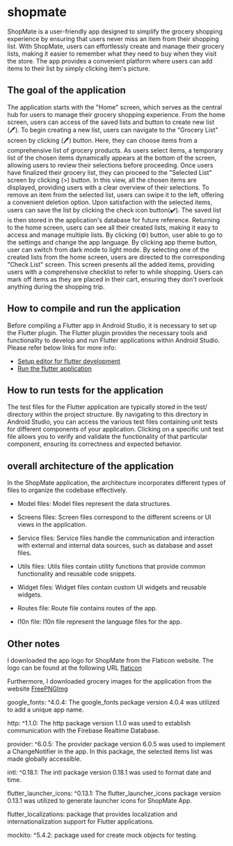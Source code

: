 # shopmate
ShopMate is a user-friendly app designed to simplify the grocery shopping experience by ensuring that users never miss an item from their shopping list. With ShopMate, users can effortlessly create and manage their grocery lists, making it easier to remember what they need to buy when they visit the store. The app provides a convenient platform where users can add items to their list by simply clicking item's picture.

## The goal of the application
The application starts with the "Home" screen, which serves as the central hub for users to manage their grocery shopping experience. From the home screen, users can access of the saved lists and button to create new list (🖊️).
To begin creating a new list, users can navigate to the "Grocery List" screen by clicking (🖊️) button. Here, they can choose items from a comprehensive list of grocery products. As users select items, a temporary list of the chosen items dynamically appears at the bottom of the screen, allowing users to review their selections before proceeding.
Once users have finalized their grocery list, they can proceed to the "Selected List" screen by clicking (>) button. In this view, all the chosen items are displayed, providing users with a clear overview of their selections. To remove an item from the selected list, users can swipe it to the left, offering a convenient deletion option.
Upon satisfaction with the selected items, users can save the list by clicking the check icon button(✔️). The saved list is then stored in the application's database for future reference. Returning to the home screen, users can see all their created lists, making it easy to access and manage multiple lists. By clicking (⚙️) button, user able to go to the settings and change the app language. By clicking app theme button, user can switch from dark mode to light mode.
By selecting one of the created lists from the home screen, users are directed to the corresponding "Check List" screen. This screen presents all the added items, providing users with a comprehensive checklist to refer to while shopping. Users can mark off items as they are placed in their cart, ensuring they don't overlook anything during the shopping trip.


## How to compile and run the application
Before compiling a Flutter app in Android Studio, it is necessary to set up the Flutter plugin.
The Flutter plugin provides the necessary tools and functionality to develop and run Flutter
applications within Android Studio. Please refer below links for more info:
- [Setup editor for flutter development](https://docs.flutter.dev/get-started/editor?tab=androidstudio)
- [Run the flutter application](https://docs.flutter.dev/tools/android-studio)


## How to run tests for the application
The test files for the Flutter application are typically stored in the test/ directory within the project structure.
By navigating to this directory in Android Studio, you can access the various test files containing unit tests for
different components of your application. Clicking on a specific unit test file allows you to verify and validate the functionality of that particular component, ensuring its correctness and expected behavior.

## overall architecture of the application
In the ShopMate application, the architecture incorporates different types of files to organize the codebase effectively.

- Model files: Model files represent the data structures.

- Screens files: Screen files correspond to the different screens or UI views in the application.

- Service files: Service files handle the communication and interaction with external and internal data sources, such as database and asset files.

- Utils files: Utils files contain utility functions that provide common functionality and reusable code snippets.

- Widget files: Widget files contain custom UI widgets and reusable widgets.

- Routes file: Route file contains routes of the app.

- l10n file: l10n file represent the language files for the app.

## Other notes

I downloaded the app logo for ShopMate from the Flaticon website. The logo can be found at the following URL [flaticon](https://www.flaticon.com/free-icon/shopping-bag_3514242?term=grocery&page=1&position=5&origin=search&related_id=3514242)

Furthermore, I downloaded grocery images for the application from the website [FreePNGImg](https://freepngimg.com)

google_fonts: ^4.0.4: The google_fonts package version 4.0.4 was utilized to add a unique app name.

http: ^1.1.0: The http package version 1.1.0 was used to establish communication with the Firebase Realtime Database.

provider: ^6.0.5: The provider package version 6.0.5 was used to implement a ChangeNotifier in the app. In this package, the selected items list was made globally accessible.

intl: ^0.18.1: The intl package version 0.18.1 was used to format date and time.

flutter_launcher_icons: ^0.13.1: The flutter_launcher_icons package version 0.13.1 was utilized to generate launcher icons for ShopMate App.

flutter_localizations: package that provides localization and internationalization support for Flutter applications.

mockito: ^5.4.2:  package used for create mock objects for testing.